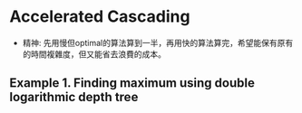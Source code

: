 # Accelerated Cascading

- 精神: 先用慢但optimal的算法算到一半，再用快的算法算完，希望能保有原有的時間複雜度，但又能省去浪費的成本。

## Example 1. Finding maximum using double logarithmic depth tree
